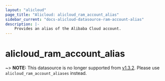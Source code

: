 ```yaml
---
layout: "alicloud"
page_title: "Alicloud: alicloud_ram_account_alias"
sidebar_current: "docs-alicloud-datasource-ram-account-alias"
description: |-
    Provides an alias of the Alibaba Cloud account.
---
```


# alicloud\_ram\_account\_alias

~> **NOTE:** This datasource is no longer supported from [v1.3.2](https://github.com/alibaba/terraform-provider/releases/tag/V1.3.2). Please use `alicloud_ram_account_aliases` instead.
